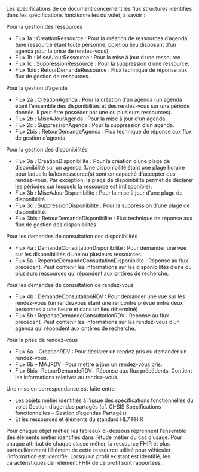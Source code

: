 
Les spécifications de ce document concernent les flux structurés identifiés dans les spécifications fonctionnelles du
volet, à savoir :

Pour la gestion des ressources

* Flux 1a : CreationRessource : Pour la création de ressources d’agenda (une ressource étant toute personne, objet ou lieu disposant d’un agenda pour la prise de rendez-vous)
* Flux 1b : MiseAJourRessource : Pour la mise à jour d’une ressource.
* Flux 1c : SuppressionRessource : Pour la suppression d’une ressource.
* Flux 1bis : RetourDemandeRessource : Flux technique de réponse aux flux de gestion de ressources.

Pour la gestion d’agenda

* Flux 2a : CreationAgenda : Pour la création d’un agenda (un agenda étant l’ensemble des disponibilités et des rendez-vous sur une période donnée. Il peut être posséder par une ou plusieurs ressources).
* Flux 2b : MiseAJourAgenda : Pour la mise à jour d’un agenda.
* Flux 2c : SuppressionAgenda : Pour la suppression d’un agenda.
* Flux 2bis : RetourDemandeAgenda : Flux technique de réponse aux flux de gestion d’agenda.

Pour la gestion des disponibilités

* Flux 3a : CreationDisponibilite : Pour la création d’une plage de disponibilité sur un agenda (Une disponibilité étant une plage horaire pour laquelle la/les ressource(s) sont en capacité d'accepter des rendez-vous. Par exception, la plage de disponibilité permet de déclarer les périodes sur lesquels la ressource est indisponible).
* Flux 3b : MiseAJourDisponibilite : Pour la mise à jour d’une plage de disponibilité.
* Flux 3c : SuppressionDisponibilite : Pour la suppression d’une plage de disponibilité.
* Flux 3bis : RetourDemandeDisponibilite : Flux technique de réponse aux flux de gestion des disponibilités.

Pour les demandes de consultation des disponibilités

* Flux 4a : DemandeConsultationDisponibilite : Pour demander une vue sur les disponibilités d’une ou plusieurs ressources.
* Flux 5a : ReponseDemandeConsultationDisponibilite : Réponse au flux précédent. Peut contenir les informations sur les disponibilités d’une ou plusieurs ressources qui répondent aux critères de recherche.

Pour les demandes de consultation de rendez-vous

* Flux 4b : DemandeConsultationRDV : Pour demander une vue sur les rendez-vous (un rendezvous étant une rencontre prévue entre deux personnes à une heure et dans un lieu déterminé)
* Flux 5b : ReponseDemandeConsultationRDV : Réponse au flux précédent. Peut contenir les informations sur les rendez-vous d’un agenda qui répondent aux critères de recherche.

Pour la prise de rendez-vous

* Flux 6a – CreationRDV : Pour déclarer un rendez pris ou demander un rendez-vous.
* Flux 6b – MAJRDV : Pour mettre à jour un rendez-vous pris.
* Flux 6bis- RetourDemandeRDV : Réponse aux flux précédents. Contient les informations relatives au rendez-vous.

Une mise en correspondance est faite entre :

* Les objets métier identifiés à l’issue des spécifications fonctionnelles du volet Gestion d’agendas partagés (cf. CI-SIS Spécifications fonctionnelles – Gestion d’agendas Partagés)
* Et les ressources et éléments du standard HL7 FHIR

Pour chaque objet métier, les tableaux ci-dessous reprennent l’ensemble des éléments métier identifiés dans l’étude métier du cas d’usage. Pour chaque attribut de chaque classe métier, la ressource FHIR et plus particulièrement l’élément de cette ressource utilisé pour véhiculer l’information est identifié. Lorsqu’un profil existant est identifié, les caractéristiques de l’élément FHIR de ce profil sont rapportées.
